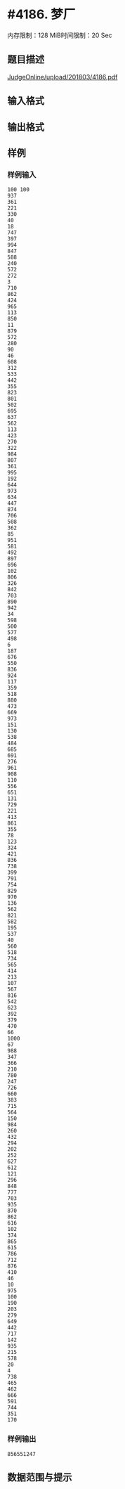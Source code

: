# #4186. 梦厂

内存限制：128 MiB时间限制：20 Sec

## 题目描述

[JudgeOnline/upload/201803/4186.pdf](upload/201803/4186.pdf) 

## 输入格式

## 输出格式

## 样例

### 样例输入

    
    100 100
    937
    361
    221
    330
    40
    18
    747
    397
    994
    847
    588
    240
    572
    272
    3
    710
    862
    424
    965
    113
    850
    11
    879
    572
    280
    90
    46
    608
    312
    533
    442
    355
    823
    801
    502
    695
    637
    562
    113
    423
    270
    322
    984
    807
    361
    995
    192
    644
    973
    634
    447
    874
    706
    508
    362
    85
    951
    581
    492
    897
    696
    102
    806
    326
    842
    703
    890
    942
    34
    598
    500
    577
    498
    6
    187
    676
    550
    836
    924
    117
    359
    518
    880
    473
    669
    973
    151
    130
    538
    484
    685
    691
    276
    961
    908
    110
    556
    651
    131
    729
    221
    413
    861
    355
    78
    123
    324
    421
    836
    738
    399
    791
    754
    829
    970
    136
    562
    821
    582
    195
    537
    40
    560
    518
    734
    565
    414
    213
    107
    567
    816
    542
    623
    392
    379
    470
    66
    1000
    67
    988
    347
    366
    210
    780
    247
    726
    660
    383
    715
    564
    150
    984
    260
    432
    294
    202
    252
    627
    612
    121
    296
    848
    777
    703
    935
    870
    862
    616
    102
    374
    865
    615
    786
    712
    876
    410
    46
    10
    975
    100
    190
    203
    279
    649
    442
    717
    142
    935
    215
    578
    20
    4
    738
    465
    462
    666
    591
    744
    351
    170
    

### 样例输出

    
    856551247
    

## 数据范围与提示
